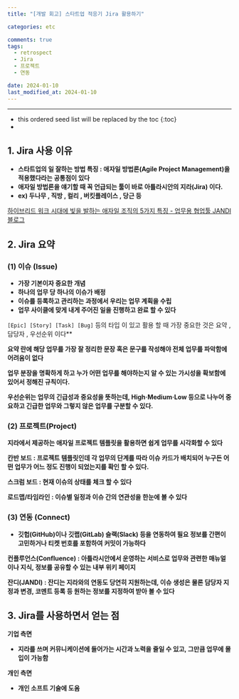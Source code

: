 ```yaml
---
title: "[개발 회고] 스타트업 적응기 Jira 활용하기"

categories: etc

comments: true
tags:
  - retrospect
  - Jira
  - 프로젝트
  - 연동

date: 2024-01-10
last_modified_at: 2024-01-10
---
```


---

<!-- prettier-ignore -->
* this ordered seed list will be replaced by the toc 
{:toc}
* 
## 1. Jira 사용 이유

- **스타트업의 일 잘하는 방법 특징 : 애자일 방법론(Agile Project Management)을 적용했다라는 공통점이 있다**
- **애자일 방법론을 얘기할 때 꼭 언급되는 툴이 바로 아틀라시안의 지라(Jira) 이다.**
- **ex) 두나무 , 직방 , 컬리 , 버킷플레이스 , 당근 등**

[하이브리드 워크 시대에 빛을 발하는 애자일 조직의 5가지 특징 - 업무용 협업툴 JANDI 블로그](https://blog.jandi.com/ko/2022/02/11/strategic_collaboration/)

## 2. Jira 요약

### (1) 이슈 (Issue)

- **가장 기본이자 중요한 개념**
- **하나의 업무 당 하나의 이슈가 배정**
- **이슈를 등록하고 관리하는 과정에서 우리는 업무 계획을 수립**
- **업무 사이클에 맞게 내게 주어진 일을 진행하고 완료 할 수 있다**

`[Epic] [Story] [Task] [Bug]` 등의 타입 이 있고 활용 할 때 가장 중요한 것은 요약 , 담당자 , 우선순위 이다**

**요약 란에 해당 업무를 가장 잘 정리한 문장 혹은 문구를 작성해야 전체 업무를 파악함에 어려움이 없다**

**업무 분장을 명확하게 하고 누가 어떤 업무를 해야하는지 알 수 있는 가시성을 확보함에 있어서 정해진 규칙이다.**

**우선순위는 업무의 긴급성과 중요성을 뜻하는데, High·Medium·Low 등으로 나누어 중요하고 긴급한 업무와 그렇지 않은 업무를 구분할 수 있다.**

### **(2) 프로젝트(Project)**

**지라에서 제공하는 애자일 프로젝트 템플릿을 활용하면 쉽게 업무를 시각화할 수 있다**

**칸반 보드 : 프로젝트 템플릿인데 각 업무의 단계를 따라 이슈 카드가 배치되어 누구든 어떤 업무가 어느 정도 진행이 되었는지를 확인 할 수 있다.**

**스크럼 보드 : 현재 이슈의 상태를 체크 할 수 있다**

**로드맵/타임라인 : 이슈별 일정과 이슈 간의 연관성을 한눈에 볼 수 있다**

### (3) ****연동 (Connect)****

- **깃헙(GitHub)이나 깃랩(GitLab) 슬랙(Slack) 등을 연동하여 필요 정보를 간편이 고민하거나 티켓 번호를 포함하여 커밋이 가능하다**

****컨플루언스(Confluence) : 아틀라시안에서 운영하는 서비스로 업무와 관련한 매뉴얼이나 지식, 정보를 공유할 수 있는 내부 위키 페이지****

****잔디(JANDI) : 잔디는 지라와의 연동도 당연히 지원하는데, 이슈 생성은 물론 담당자 지정과 변경, 코멘트 등록 등 원하는 정보를 지정하여 받아 볼 수 있다****

## **3. Jira를 사용하면서 얻는 점**

**기업 측면**

- **지라를 쓰며 커뮤니케이션에 들어가는 시간과 노력을 줄일 수 있고, 그만큼 업무에 몰입이 가능함**

**개인 측면**

- **개인 소프트 기술에 도움**
